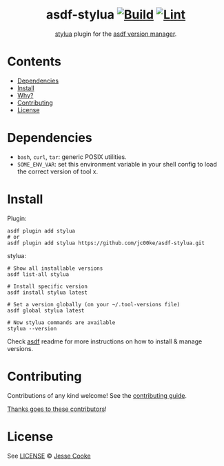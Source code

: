 <div align="center">

# asdf-stylua [![Build](https://github.com/jc00ke/asdf-stylua/actions/workflows/build.yml/badge.svg)](https://github.com/jc00ke/asdf-stylua/actions/workflows/build.yml) [![Lint](https://github.com/jc00ke/asdf-stylua/actions/workflows/lint.yml/badge.svg)](https://github.com/jc00ke/asdf-stylua/actions/workflows/lint.yml)


[stylua](https://github.com/jc00ke/asdf-stylua) plugin for the [asdf version manager](https://asdf-vm.com).

</div>

# Contents

- [Dependencies](#dependencies)
- [Install](#install)
- [Why?](#why)
- [Contributing](#contributing)
- [License](#license)

# Dependencies

- `bash`, `curl`, `tar`: generic POSIX utilities.
- `SOME_ENV_VAR`: set this environment variable in your shell config to load the correct version of tool x.

# Install

Plugin:

```shell
asdf plugin add stylua
# or
asdf plugin add stylua https://github.com/jc00ke/asdf-stylua.git
```

stylua:

```shell
# Show all installable versions
asdf list-all stylua

# Install specific version
asdf install stylua latest

# Set a version globally (on your ~/.tool-versions file)
asdf global stylua latest

# Now stylua commands are available
stylua --version
```

Check [asdf](https://github.com/asdf-vm/asdf) readme for more instructions on how to
install & manage versions.

# Contributing

Contributions of any kind welcome! See the [contributing guide](contributing.md).

[Thanks goes to these contributors](https://github.com/jc00ke/asdf-stylua/graphs/contributors)!

# License

See [LICENSE](LICENSE) © [Jesse Cooke](https://github.com/jc00ke/)
